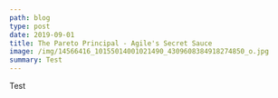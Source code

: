 ```yaml
---
path: blog
type: post
date: 2019-09-01
title: The Pareto Principal - Agile's Secret Sauce
image: /img/14566416_10155014001021490_4309608384918274850_o.jpg
summary: Test
---
```

Test
